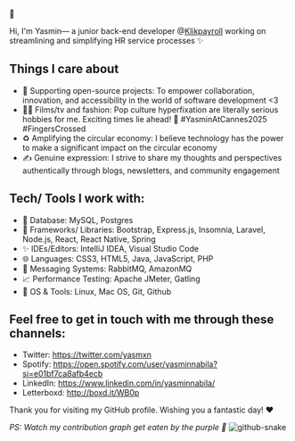 👻

Hi, I'm Yasmin— a junior back-end developer @[Klikpayroll](https://klikpayroll.com/) working on streamlining and simplifying HR service processes ✨

## Things I care about
- 🌱 Supporting open-source projects: To empower collaboration, innovation, and accessibility in the world of software development <3
- 🎥👗 Films/tv and fashion: Pop culture hyperfixation are literally serious hobbies for me. Exciting times lie ahead! 🙇 #YasminAtCannes2025 #FingersCrossed
- ♻️ Amplifying the circular economy: I believe technology has the power to make a significant impact on the circular economy
- ✍️ Genuine expression: I strive to share my thoughts and perspectives authentically through blogs, newsletters, and community engagement

## Tech/ Tools I work with:
- 🔮 Database: MySQL, Postgres
- 🎨 Frameworks/ Libraries: Bootstrap, Express.js, Insomnia, Laravel, Node.js, React, React Native, Spring
- ✨ IDEs/Editors: IntelliJ IDEA, Visual Studio Code
- 🌐 Languages: CSS3, HTML5, Java, JavaScript, PHP
- 💌 Messaging Systems: RabbitMQ, AmazonMQ
- 📈 Performance Testing: Apache JMeter, Gatling
- 🔧 OS & Tools: Linux, Mac OS, Git, Github

## Feel free to get in touch with me through these channels:
- Twitter: https://twitter.com/yasmxn
- Spotify: https://open.spotify.com/user/yasminnabila?si=e01bf7ca8afb4ecb
- LinkedIn: https://www.linkedin.com/in/yasminnabila/
- Letterboxd: http://boxd.it/WB0p
  
Thank you for visiting my GitHub profile. Wishing you a fantastic day! ♥️

_PS: Watch my contribution graph get eaten by the purple 🐍_
<picture>
  <source media="(prefers-color-scheme: dark)" srcset="https://github.com/yasminnabila/yasminnabila/blob/output/github-contribution-grid-snake-dark.svg" />
  <source media="(prefers-color-scheme: light)" srcset="https://github.com/yasminnabila/yasminnabila/blob/output/github-contribution-grid-snake.svg" />
  <img alt="github-snake" src="https://github.com/yasminnabila/yasminnabila/blob/output/github-contribution-grid-snake.svg" />
</picture>

<!--
**yasminnabila/yasminnabila** is a ✨ _special_ ✨ repository because its `README.md` (this file) appears on your GitHub profile.

Here are some ideas to get you started:

- 🔭 I’m currently working on ...
- 🌱 I’m currently learning ...
- 👯 I’m looking to collaborate on ...
- 🤔 I’m looking for help with ...
- 💬 Ask me about ...
- 📫 How to reach me: ...
- 😄 Pronouns: ...
- ⚡ Fun fact: ...
-->
